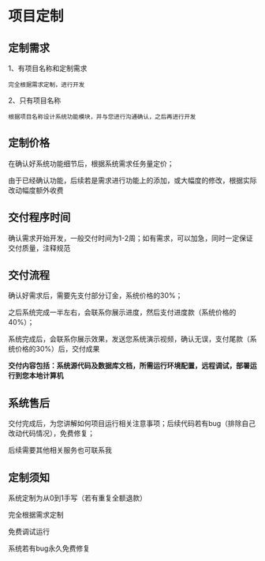 
# 项目定制

## 定制需求

1、有项目名称和定制需求

    完全根据需求定制，进行开发

2、只有项目名称

    根据项目名称设计系统功能模块，并与您进行沟通确认，之后再进行开发

## 定制价格

在确认好系统功能细节后，根据系统需求任务量定价；

由于已经确认功能，后续若是需求进行功能上的添加，或大幅度的修改，根据实际改动幅度额外收费

## 交付程序时间

确认需求开始开发，一般交付时间为1-2周；如有需求，可以加急，同时一定保证交付质量，注释规范

## 交付流程

确认好需求后，需要先支付部分订金，系统价格的30%；

之后系统完成一半左右，会联系你展示进度，然后支付进度款（系统价格的40%）；

系统完成后，会联系你展示效果，发送您系统演示视频，确认无误，支付尾款（系统价格的30%）后，交付成果

**交付内容包括：系统源代码及数据库文档，所需运行环境配置，远程调试，部署运行到您本地计算机**

## 系统售后

交付完成后，为您讲解如何项目运行相关注意事项；后续代码若有bug（排除自己改动代码情况），免费修复；

后续需要其他相关服务也可联系我

## 定制须知

系统定制为从0到1手写（若有重复全额退款）

完全根据需求定制

免费调试运行

系统若有bug永久免费修复

